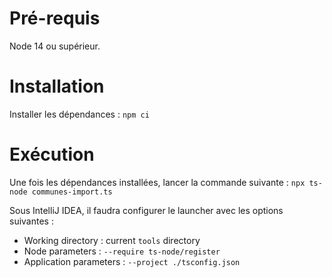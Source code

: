 # Pré-requis

Node 14 ou supérieur.

# Installation

Installer les dépendances : `npm ci`

# Exécution

Une fois les dépendances installées, lancer la commande suivante : `npx ts-node communes-import.ts`

Sous IntelliJ IDEA, il faudra configurer le launcher avec les options suivantes :
- Working directory : current `tools` directory
- Node parameters : `--require ts-node/register`
- Application parameters : `--project ./tsconfig.json`
